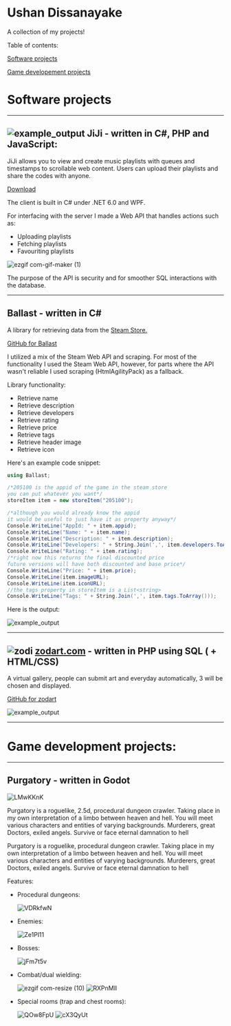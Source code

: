 # Ushan Dissanayake

A collection of my projects!

Table of contents:

[Software projects](#software-projects)

[Game developement projects](#game-development-projects)


# Software projects
---
![example_output](https://i.imgur.com/ImUcjzC.gif) JiJi - written in C#, PHP and JavaScript:
---
JiJi allows you to view and create music playlists with queues and timestamps to scrollable web content. Users can upload their playlists and share the codes with anyone.

[Download]([https://zodart.com/jiji/download/JiJi.zip](https://zodart.com/jiji/))

The client is built in C# under .NET 6.0 and WPF. 

For interfacing with the server I made a Web API that handles actions such as:
  - Uploading playlists
  - Fetching playlists
  - Favouriting playlists
  
![ezgif com-gif-maker (1)](https://user-images.githubusercontent.com/46323591/209410074-b00fc174-27ca-4af0-842e-f5e8b1149e29.gif)

The purpose of the API is security and for smoother SQL interactions with the database.

---
Ballast - written in C#
---

A library for retrieving data from the [Steam Store.](https://store.steampowered.com/)

[GitHub for Ballast](https://github.com/crimzoda/ballast)

I utilized a mix of the Steam Web API and scraping. 
For most of the functionality I used the Steam Web API, however, for parts where the API wasn't reliable I used scraping (HtmlAgilityPack) as a fallback.

Library functionality:
  - Retrieve name
  - Retrieve description
  - Retrieve developers
  - Retrieve rating
  - Retrieve price
  - Retrieve tags
  - Retrieve header image
  - Retrieve icon
  
Here's an example code snippet:
```cs
using Ballast;

/*205100 is the appid of the game in the steam store
you can put whatever you want*/
storeItem item = new storeItem("205100");

/*although you would already know the appid
it would be useful to just have it as property anyway*/
Console.WriteLine("AppId: " + item.appid);
Console.WriteLine("Name: " + item.name);
Console.WriteLine("Description: " + item.description);
Console.WriteLine("Developers: " + String.Join(',', item.developers.ToArray()));
Console.WriteLine("Rating: " + item.rating);
/*right now this returns the final discounted price
future versions will have both discounted and base price*/
Console.WriteLine("Price: " + item.price);
Console.WriteLine(item.imageURL);
Console.WriteLine(item.iconURL);
//the tags property in storeItem is a List<string>
Console.WriteLine("Tags: " + String.Join(',', item.tags.ToArray()));
```
Here is the output:

![example_output](https://user-images.githubusercontent.com/46323591/205365769-bd52895b-6c6e-4b38-887f-8a20d992bc91.PNG)

---
![zodi](https://user-images.githubusercontent.com/46323591/209404340-a8e8d4b9-1f6f-4d66-aecd-890f6a87c85a.png) [zodart.com](https://zodart.com/) - written in PHP using SQL ( + HTML/CSS)
---

A virtual gallery, people can submit art and everyday automatically, 3 will be chosen and displayed.

[GitHub for zodart](https://github.com/crimzoda/zodart)

![example_output](https://user-images.githubusercontent.com/46323591/204822159-607e6a76-804a-4e5e-a233-3ae68e06485d.png)

---

# Game development projects:
---

Purgatory - written in Godot
---

![LMwKKnK](https://github.com/crimzoda/portfolio/assets/46323591/f4c4bb1a-18ac-410e-a3ce-82d13cd7f30c)

Purgatory is a roguelike, 2.5d, procedural dungeon crawler. Taking place in my own interpretation of a limbo between heaven and hell. You will meet various characters and entities of varying backgrounds. Murderers, great Doctors, exiled angels. Survive or face eternal damnation to hell

Purgatory is a roguelike, procedural dungeon crawler. Taking place in my own interpretation of a limbo between heaven and hell. You will meet various characters and entities of varying backgrounds. Murderers, great Doctors, exiled angels. Survive or face eternal damnation to hell

Features:

 - Procedural dungeons:

   ![VDRkfwN](https://github.com/crimzoda/purgatory/assets/46323591/1bd77920-34a9-484e-9296-74a557d30985)

- Enemies:

  ![Ze1Pl11](https://github.com/crimzoda/purgatory/assets/46323591/e30c0aeb-baf0-40a3-8197-030897e0c6a5)

- Bosses:

  ![jFm7t5v](https://github.com/crimzoda/purgatory/assets/46323591/448e2d03-1132-482e-9f0f-33ce3256eb78)

- Combat/dual wielding:

  ![ezgif com-resize (10)](https://github.com/crimzoda/purgatory/assets/46323591/b3028691-3190-4c58-9667-2087c9ace10d)
  ![RXPnMlI](https://github.com/crimzoda/purgatory/assets/46323591/bc0e69b5-689d-488a-92bc-eafe4c8e05cf)

- Special rooms (trap and chest rooms):

  ![QOw8FpU](https://github.com/crimzoda/purgatory/assets/46323591/d05803cd-3034-491d-802c-eafd59e74225)
  ![cX3QyUt](https://github.com/crimzoda/purgatory/assets/46323591/45001200-b892-4b7b-ad47-e86fd43e46e2)
